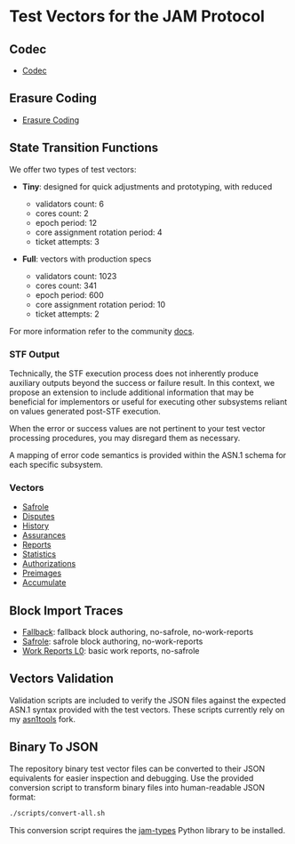 # Test Vectors for the JAM Protocol

## Codec
 
- [Codec](./codec/README.md)

## Erasure Coding

- [Erasure Coding](./erasure/README.md)

## State Transition Functions

We offer two types of test vectors:

- **Tiny**: designed for quick adjustments and prototyping, with reduced
  - validators count: 6
  - cores count: 2
  - epoch period: 12
  - core assignment rotation period: 4
  - ticket attempts: 3

- **Full**: vectors with production specs
  - validators count: 1023
  - cores count: 341
  - epoch period: 600
  - core assignment rotation period: 10
  - ticket attempts: 2

For more information refer to the community [docs](https://docs.jamcha.in/basics/chain-spec).

### STF Output

Technically, the STF execution process does not inherently produce auxiliary
outputs beyond the success or failure result. In this context, we propose
an extension to include additional information that may be beneficial for
implementors or useful for executing other subsystems reliant on values
generated post-STF execution.

When the error or success values are not pertinent to your test vector
processing procedures, you may disregard them as necessary.

A mapping of error code semantics is provided within the ASN.1 schema for each
specific subsystem.

### Vectors

- [Safrole](./stf/safrole/README.md)
- [Disputes](./stf/disputes/README.md)
- [History](./stf/history/README.md)
- [Assurances](./stf/assurances/README.md)
- [Reports](./stf/reports/README.md)
- [Statistics](./stf/statistics/README.md)
- [Authorizations](./stf/authorizations/README.md)
- [Preimages](./stf/preimages/README.md)
- [Accumulate](./stf/accumulate/README.md)

## Block Import Traces

- [Fallback](./traces/fallback): fallback block authoring, no-safrole, no-work-reports
- [Safrole](./traces/safrole): safrole block authoring, no-work-reports
- [Work Reports L0](./traces/reports-l0): basic work reports, no-safrole

## Vectors Validation

Validation scripts are included to verify the JSON files against the expected
ASN.1 syntax provided with the test vectors. These scripts currently rely on my
[asn1tools](https://github.com/davxy/asn1tools) fork.

## Binary To JSON

The repository binary test vector files can be converted to their JSON
equivalents for easier inspection and debugging. Use the provided conversion
script to transform binary files into human-readable JSON format:

```bash
./scripts/convert-all.sh
```

This conversion script requires the [jam-types](https://github.com/davxy/jam-types)
Python library to be installed.
